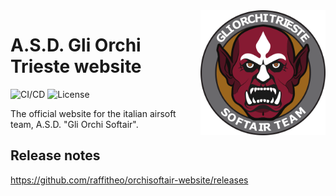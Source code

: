 <img src="logo.png" height="200px" align="right"/>

# A.S.D. Gli Orchi Trieste website

![CI/CD](https://vercelbadge.vercel.app/api/raffitheo/orchisoftair-website?style=flat-square) ![License](https://img.shields.io/github/license/raffitheo/orchisoftair-website?style=flat-square)

The official website for the italian airsoft team, A.S.D. "Gli Orchi Softair".

## Release notes

https://github.com/raffitheo/orchisoftair-website/releases